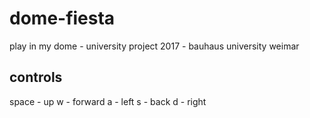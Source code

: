 # dome-fiesta
play in my dome - university project 2017 - bauhaus university weimar


## controls
space - up 
w     - forward
a     - left
s     - back
d     - right
